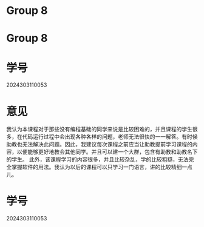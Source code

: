 # Group 8


# Group 8


# 学号

2024303110053

# 意见

我认为本课程对于那些没有编程基础的同学来说是比较困难的，并且课程的学生很多，在代码运行过程中会出现各种各样的问题，老师无法很快的一一解答。有时候助教也无法解决此问题。因此，我建议每次课程之前应当让助教提前学习课程的内容，以便能够更好地教会其他同学。并且可以建一个大群，包含有助教和助教名下的学生。
此外，该课程学习的内容很多，并且比较杂乱，学的比较粗糙，无法完全掌握软件的用法。我认为以后的课程可以只学习一门语言，讲的比较精细一点儿。

# 学号

2024303110053
